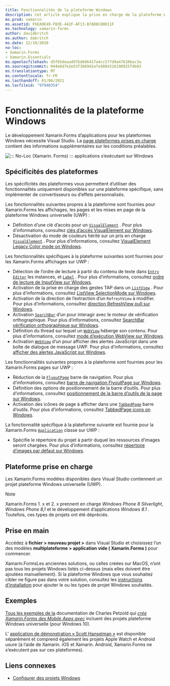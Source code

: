 ```yaml
---
title: Fonctionnalités de la plateforme Windows
description: Cet article explique la prise en charge de la plateforme Windows qui est disponible dans Xamarin.Forms .
ms.prod: xamarin
ms.assetid: F6EA9E49-FB3E-442F-AF13-B7AD0C80D11F
ms.technology: xamarin-forms
author: davidbritch
ms.author: dabritch
ms.date: 12/10/2020
no-loc:
- Xamarin.Forms
- Xamarin.Essentials
ms.openlocfilehash: d5f65deaad97bd69641fa4cc577d9a476106ac3a
ms.sourcegitcommit: 044e8d7e2e53f366942afe5084316198925f4b03
ms.translationtype: MT
ms.contentlocale: fr-FR
ms.lasthandoff: 01/06/2021
ms.locfileid: "97940354"
---
```

# <a name="windows-platform-features"></a>Fonctionnalités de la plateforme Windows

Le développement Xamarin.Forms d’applications pour les plateformes Windows nécessite Visual Studio. La [page plateformes prises en charge](~/get-started/supported-platforms.md) contient des informations supplémentaires sur les conditions préalables.

![::: No-Loc (Xamarin. Forms) ::: applications s’exécutant sur Windows](images/allhanselman.png)

## <a name="platform-specifics"></a>Spécificités des plateformes

Les spécificités des plateformes vous permettent d’utiliser des fonctionnalités uniquement disponibles sur une plateforme spécifique, sans implémenter de convertisseurs ou d’effets personnalisés.

Les fonctionnalités suivantes propres à la plateforme sont fournies pour Xamarin.Forms les affichages, les pages et les mises en page de la plateforme Windows universelle (UWP) :

- Définition d’une clé d’accès pour un [`VisualElement`](xref:Xamarin.Forms.VisualElement) . Pour plus d’informations, consultez [clés d’accès VisualElement sur Windows](visualelement-access-keys.md).
- Désactivation du mode de couleurs hérité sur un pris en charge [`VisualElement`](xref:Xamarin.Forms.VisualElement) . Pour plus d’informations, consultez [VisualElement Legacy Color mode on Windows](legacy-color-mode.md).

Les fonctionnalités spécifiques à la plateforme suivantes sont fournies pour les Xamarin.Forms affichages sur UWP :

- Détection de l’ordre de lecture à partir du contenu de texte dans [`Entry`](xref:Xamarin.Forms.Entry) [`Editor`](xref:Xamarin.Forms.Editor) les instances, et [`Label`](xref:Xamarin.Forms.Label) . Pour plus d’informations, consultez [ordre de lecture de InputView sur Windows](inputview-reading-order.md).
- Activation de la prise en charge des gestes TAP dans un [`ListView`](xref:Xamarin.Forms.ListView) . Pour plus d’informations, consultez [ListView SelectionMode sur Windows](listview-selectionmode.md).
- Activation de la direction de l’extraction d’un `RefreshView` à modifier. Pour plus d’informations, consultez [direction RefreshView pull sur Windows](refreshview-pulldirection.md).
- Activation [`SearchBar`](xref:Xamarin.Forms.SearchBar) d’un pour interagir avec le moteur de vérification orthographique. Pour plus d’informations, consultez [SearchBar vérification orthographique sur Windows](searchbar-spell-check.md).
- Définition du thread sur lequel un [`WebView`](xref:Xamarin.Forms.WebView) héberge son contenu. Pour plus d’informations, consultez [mode d’exécution WebView sur Windows](webview-executionmode.md).
- Activation [`WebView`](xref:Xamarin.Forms.WebView) d’un pour afficher des alertes JavaScript dans une boîte de dialogue de message UWP. Pour plus d’informations, consultez [afficher des alertes JavaScript sur Windows](webview-javascript-alert.md).

Les fonctionnalités suivantes propres à la plateforme sont fournies pour les Xamarin.Forms pages sur UWP :

- Réduction de la [`FlyoutPage`](xref:Xamarin.Forms.FlyoutPage) barre de navigation. Pour plus d’informations, consultez [barre de navigation FlyoutPage sur Windows](flyoutpage-navigation-bar.md).
- Définition des options de positionnement de la barre d’outils. Pour plus d’informations, consultez [positionnement de la barre d’outils de la page sur Windows](page-toolbar-placement.md).
- Activation des icônes de page à afficher dans une [`TabbedPage`](xref:Xamarin.Forms.TabbedPage) barre d’outils. Pour plus d’informations, consultez [TabbedPage icons on Windows](tabbedpage-icons.md).

La fonctionnalité spécifique à la plateforme suivante est fournie pour la Xamarin.Forms [`Application`](xref:Xamarin.Forms.Application) classe sur UWP :

- Spécifie le répertoire du projet à partir duquel les ressources d’images seront chargées. Pour plus d’informations, consultez [répertoire d’images par défaut sur Windows](default-image-directory.md).

## <a name="platform-support"></a>Plateforme prise en charge

Les Xamarin.Forms modèles disponibles dans Visual Studio contiennent un projet plateforme Windows universelle (UWP).

> [!NOTE]
> Xamarin.Forms 1. x et 2. x prennent en charge _Windows Phone 8 Silverlight_, _Windows Phone 8,1_ et le développement d’applications _Windows 8.1_ . Toutefois, ces types de projets ont été dépréciés.

## <a name="getting-started"></a>Prise en main

Accédez à **fichier > nouveau projet >** dans Visual Studio et choisissez l’un des modèles **multiplateforme > application vide ( Xamarin.Forms )** pour commencer.

Xamarin.FormsLes anciennes solutions, ou celles créées sur MacOS, n’ont pas tous les projets Windows listés ci-dessus (mais elles doivent être ajoutées manuellement). Si la plateforme Windows que vous souhaitez cibler ne figure pas dans votre solution, consultez les [instructions d’installation](installation/index.md) pour ajouter le ou les types de projet Windows souhaités.

## <a name="samples"></a>Exemples

[Tous les exemples de la](https://github.com/xamarin/xamarin-forms-book-preview-2) documentation de Charles Petzold qui [*crée Xamarin.Forms des Mobile Apps avec*](~/xamarin-forms/creating-mobile-apps-xamarin-forms/index.md) incluent des projets plateforme Windows universelle (pour Windows 10).

L' [application de démonstration « Scott Hanselman »](https://github.com/jamesmontemagno/Hanselman.Forms) est disponible séparément et comprend également les projets Apple Watch et Android usure (à l’aide de Xamarin. iOS et Xamarin. Android, Xamarin.Forms ne s’exécutent pas sur ces plateformes).

## <a name="related-links"></a>Liens connexes

- [Configurer des projets Windows](~/xamarin-forms/platform/windows/installation/index.md)
